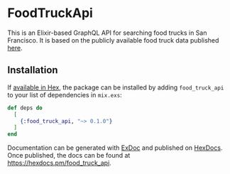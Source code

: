 # FoodTruckApi
This is an Elixir-based GraphQL API for searching food trucks in San Francisco. It is based on
the publicly available food truck data published [here](https://data.sfgov.org/Economy-and-Community/Mobile-Food-Facility-Permit/rqzj-sfat/data).

## Installation

If [available in Hex](https://hex.pm/docs/publish), the package can be installed
by adding `food_truck_api` to your list of dependencies in `mix.exs`:

```elixir
def deps do
  [
    {:food_truck_api, "~> 0.1.0"}
  ]
end
```

Documentation can be generated with [ExDoc](https://github.com/elixir-lang/ex_doc)
and published on [HexDocs](https://hexdocs.pm). Once published, the docs can
be found at <https://hexdocs.pm/food_truck_api>.

